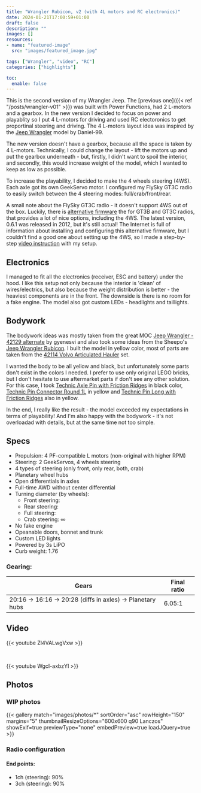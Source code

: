 ```yaml
---
title: "Wrangler Rubicon, v2 (with 4L motors and RC electronics)"
date: 2024-01-21T17:00:59+01:00
draft: false
description: ""
images: []
resources:
- name: "featured-image"
  src: "images/featured_image.jpg"

tags: ["Wrangler", "video", "RC"]
categories: ["highlights"]

toc:
  enable: false
---
```


This is the second version of my Wrangler Jeep. The [previous one]({{< ref "/posts/wrangler-v01" >}}) was built with Power Functions, had 2&nbsp;L-motors and a gearbox. In the new version I decided to focus on power and playablity so I put 4&nbsp;L-motors for driving and used RC electoronics to get proportinal steering and driving. The 4&nbsp;L-motors layout idea was inspired by the [Jeep Wrangler](https://www.eurobricks.com/forum/index.php?/forums/topic/188469-moc-jeep-wrangler/&tab=comments#comment-3471625) model by Daniel-99.

<!--more-->

The new version doesn't have a gearbox, because all the space is taken by 4&nbsp;L-motors. Technically, I could change the layout - lift the motors up and put the gearbox underneath - but, firstly, I didn't want to spoil the interior, and secondly, this would increase weight of the model, which I wanted to keep as low as possible.

To increase the playability, I decided to make the 4 wheels steering (4WS). Each axle got its own GeekServo motor. I configured my FlySky GT3C radio to easily switch between the 4 steering modes: full/crab/front/rear. 

A small note about the FlySky GT3C radio - it doesn't support 4WS out of the box. Luckily, there is [alternative firmware](https://github.com/semerad/gt3b/blob/master/Releases/MANUAL-0.6.1.txt) the for GT3B and GT3C radios, that provides a lot of nice options, including the 4WS. The latest version, 0.6.1 was released in 2012, but it's still actual! The Internet is full of information about installing and configuring this alternative firmware, but I couldn't find a good one about setting up the 4WS, so I made a step-by-step [video instruction](https://www.youtube.com/watch?v=Xcxo5ueoPmU) with my setup. 

## Electronics

I managed to fit all the electronics (receiver, ESC and battery) under the hood. I like this setup not only because the interior is 'clean' of wires/electrics, but also because the weight distribution is better - the heaviest components are in the front. The downside is there is no room for a fake engine.
The model also got custom LEDs - headlights and taillights.

## Bodywork

The bodywork ideas was mostly taken from the great MOC [Jeep Wrangler - 42129 alternate](https://www.eurobricks.com/forum/index.php?/forums/topic/188452-moc-rc-jeep-wrangler-42129-alternate) by gyenesvi and also took some ideas from the Sheepo's [Jeep Wrangler Rubicon](https://www.eurobricks.com/forum/index.php?/forums/topic/136712-moc-jeep-wrangler-rubicon-jk/). I built the model in yellow color, most of parts are taken from the [42114 Volvo Articulated Hauler](https://rebrickable.com/sets/42114-1/6x6-volvo-articulated-hauler/) set. 

I wanted the body to be all yellow and black, but unfortunately some parts don't exist in the colors I needed. I prefer to use only original LEGO bricks, but I don't hesitate to use aftermarket parts if don't see any other solution. For this case, I took [Technic Axle Pin with Friction Ridges](https://rebrickable.com/parts/43093/technic-axle-pin-with-friction-ridges-lengthwise/) in black color, [Technic Pin Connector Round 1L](https://rebrickable.com/parts/18654/technic-pin-connector-round-1l-beam/) in yellow and [Technic Pin Long with Friction Ridges](https://rebrickable.com/parts/32054/technic-pin-long-with-friction-ridges-lengthwise-and-stop-bush-3-lateral-holes-big-pin-hole/) also in yellow.

In the end, I really like the result - the model exceeded my expectations in terms of playability! And I'm also happy with the bodywork - it's not overloadad with details, but at the same time not too simple.

## Specs
* Propulsion: 4 PF-compatible L motors (non-original with higher RPM)
* Steering: 2 GeekServos, 4 wheels steering
* 4 types of steering (only front, only rear, both, crab)
* Planetary wheel hubs
* Open differentials in axles
* Full-time AWD without center differential
* Turning diameter (by wheels): 
  * Front steering: 
  * Rear steering: 
  * Full steering: 
  * Crab steering:  ∞     
* No fake engine
* Opeanable doors, bonnet and trunk
* Custom LED lights
* Powered by 3s LiPO
* Curb weight: 1.76

### Gearing: 

| Gears | Final ratio |
|----|-------|
| 20:16 -> 16:16 -> 20:28 (diffs in axles) -> Planetary hubs | 6.05:1 |

## Video 
{{< youtube Zl4VALwgVxw >}}

</br>

{{< youtube WgcI-axbzYI >}}

## Photos

### WIP photos

{{< gallery match="images/photos/*" sortOrder="asc" rowHeight="150" margins="5" thumbnailResizeOptions="600x600 q90 Lanczos" showExif=true previewType="none" embedPreview=true loadJQuery=true >}}

### Radio configuration

#### End points:
* 1ch (steering): 90%
* 3ch (steering): 90%

